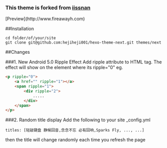 <!-- ### 本主题修改自[iissnan](https://github.com/iissnan/hexo-theme-next) 的NexT主题 -->
### This theme is forked from [iissnan](https://github.com/iissnan/hexo-theme-next)

<!-- [在线预览](http://www.fireawayh.com) |  -->[Preview](http://www.fireawayh.com)

##Installation
```Shell
cd folder/of/your/site
git clone git@github.com:hejiheji001/hexo-theme-next.git themes/next
```

##Changes

###1. New Android 5.0 Ripple Effect
Add ripple attribute to HTML tag. The effect will show on the element where its ripple="0"
eg.
```HTML
<p ripple="0">
	<a href="" ripple="1"></a>
	<span ripple="1">
		<div ripple="2">
			.....
		</div>
	</span>
</p>
```

###2. Random title display
Add the following to your site _config.yml
```
titles: [轻敲键盘 静候回音,念念不忘 必有回响,Sparks Fly, ..., ...]
```
then the title will change randomly each time you refresh the page
